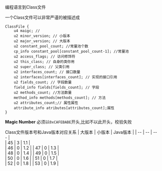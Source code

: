 编程语言到Class文件

一个Class文件可以非常严谨的被描述成
```
ClassFile {
    u4 maigc; //
    u2 minor_version; // 小版本
    u2 major_version; // 大版本
    u2 constant_pool_count; //常量池个数
    cp_info constant_pool[constant_pool_count-1]; //常量池
    u2 access_flags; // 访问修饰符
    u2 this_class; // 自身的类你用
    u2 super_class; // 父类引用
    u2 interfaces_count; // 接口数量
    u2 interfaces[interfaces_count]; // 实现的接口引用
    u2 fields_count; // 字段数量
    field_info fields[fields_count]; // 字段
    u2 methods_count; //方法数量
    method_info methods[methods_count]; // 方法
    u2 attributes_count;// 属性属性
    attribute_info atributes[attributes_count];属性
}

```
**Magic Number** 必须以```0xCAFEBABE```开头,比如不以此开头，校验失败

Class文件版本号和Java版本对应关系
| 大版本 |  小版本  | Java版本 | 
| -- |  --  | --- |  
| 45 |  3  | 1.1 |  
| 46 |  0  | 1.2 | 
| 47 |  0  | 1.3 |  
| 48 |  0  | 1.4 | 
| 49 |  0  | 1.5 |  
| 50 |  0  | 1.6 | 
| 51 |  0  | 1.7 |  
| 52 |  0  | 1.8 | 
| 53 |  0  | 1.9 |  
